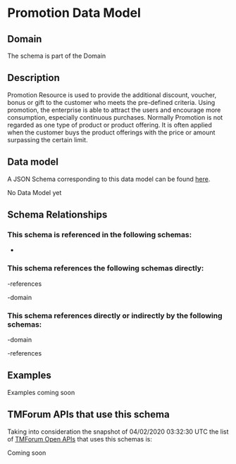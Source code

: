 # Promotion Data Model

## Domain

The  schema is part of the  Domain

## Description

Promotion Resource is used to provide the additional discount, voucher, bonus or gift to the customer who meets the pre-defined criteria. Using promotion, the enterprise is able to attract the users and encourage more consumption, especially continuous purchases.   Normally Promotion is not regarded as one type of product or product offering. It is often applied when the customer buys the product offerings with the price or amount surpassing the certain limit.

## Data model

A JSON Schema corresponding to this data model can be found
[here](https://github.com/tmforum-rand/schemas/blob/candidates/Product/Promotion.schema.json).

No Data Model yet

## Schema Relationships

### This schema is referenced in the following schemas:

-

### This schema references the following schemas directly:

-references

-domain

### This schema references directly or indirectly by the following schemas:

-domain

-references



## Examples

Examples coming soon

## TMForum APIs that use this schema

Taking into consideration the snapshot of 04/02/2020 03:32:30 UTC the list of [TMForum Open APIs](https://www.tmforum.org/open-apis/) that uses this schemas is:

Coming soon